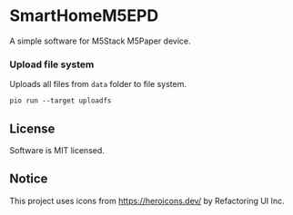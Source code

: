 # SmartHomeM5EPD

A simple software for M5Stack M5Paper device.

### Upload file system

Uploads all files from `data` folder to file system.

    pio run --target uploadfs

## License

Software is MIT licensed.

## Notice

This project uses icons from https://heroicons.dev/ by Refactoring UI Inc.
